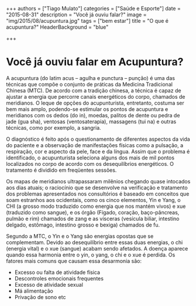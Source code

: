 +++
authors = ["Tiago Mulato"]
categories = ["Saúde e Esporte"]
date = "2015-08-31"
description = "Você já ouviu falar?"
image = "img/2015/08/acupuntura.jpg"
tags = ["bem estar"]
title = "O que é acupuntura?"
  HeaderBackground = "blue"

+++

# Você já ouviu falar em Acupuntura?

A acupuntura (do latim acus – agulha e punctura – punção) é uma das técnicas que compõe o conjunto de práticas da Medicina Tradicional Chinesa (MTC). De acordo com a tradição chinesa, a técnica é capaz de ajustar a energia que percorre canais energéticos do corpo, chamados de meridianos. O leque de opções do acupunturista, entretanto, costuma ser bem mais amplo, podendo-se estimular os pontos de acupuntura e meridianos com os dedos (do in), moedas, palitos de dente ou pedra de jade (gua sha), ventosas (ventosaterapia), massagens (tui na) e outras técnicas, como por exemplo, a sangria.

O diagnóstico é feito após o questionamento de diferentes aspectos da vida do paciente e a observação de manifestações físicas como a pulsação, a respiração, cor e aspecto da pele, face e da língua. Assim que o problema é identificado, o acupunturista seleciona alguns dos mais de mil pontos localizados no corpo de acordo com os desequilíbrios energéticos. O tratamento é dividido em freqüentes sessões.

Os mapas de meridianos ultrapassaram milênios chegando quase intocados aos dias atuais; o raciocínio que se desenvolve na verificação e tratamento dos problemas apresentados nos consultórios é baseado em conceitos que soam estranhos aos ocidentais, como os cinco elementos, Yin e Yang, o CHI (a grosso modo traduzido como energia que nos mantém vivos) e xue (traduzido como sangue), e os órgão (Fígado, coração, baço-pâncreas, pulmão e rim)  chamados de zang e as vísceras (vesícula biliar, intestino delgado, estômago, intestino grosso e bexiga) chamados de fu.

Segundo a MTC, o Yin e o Yang são energias opostas que se complementam. Devido ao desequilíbrio entre essas duas energias, o chi (energia vital) e o xue (sangue) acabam sendo afetados. A doença aparece quando essa harmonia entre o yin, o yang, o chi e o xue é perdida. Os fatores mais comuns que causam essa desarmonia são:

- Excesso ou falta de atividade física
- Descontroles emocionais frequentes
- Excesso de atividade sexual
- Má alimentação
- Privação de sono etc
